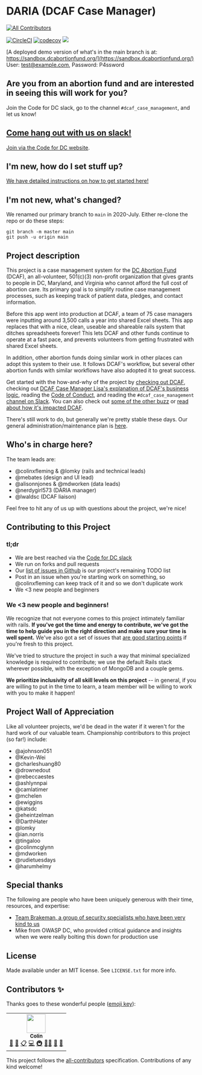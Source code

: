 # DARIA (DCAF Case Manager)
<!-- ALL-CONTRIBUTORS-BADGE:START - Do not remove or modify this section -->
[![All Contributors](https://img.shields.io/badge/all_contributors-1-orange.svg?style=flat-square)](#contributors-)
<!-- ALL-CONTRIBUTORS-BADGE:END -->

[![CircleCI](https://circleci.com/gh/DCAFEngineering/dcaf_case_management.svg?style=shield)](https://circleci.com/gh/DCAFEngineering/dcaf_case_management)
[![codecov](https://codecov.io/gh/DCAFEngineering/dcaf_case_management/branch/main/graph/badge.svg?token=vnoVK0meeZ)](https://codecov.io/gh/DCAFEngineering/dcaf_case_management)
[![](https://images.microbadger.com/badges/image/colinxfleming/dcaf_case_management.svg)](https://microbadger.com/images/colinxfleming/dcaf_case_management "Get your own image badge on microbadger.com")

[A deployed demo version of what's in the main branch is at: https://sandbox.dcabortionfund.org/](https://sandbox.dcabortionfund.org/)  
User: test@example.com, Password: P4ssword

## Are you from an abortion fund and are interested in seeing this will work for you?
Join the Code for DC slack, go to the channel `#dcaf_case_management`, and let us know!

## [Come hang out with us on slack!](https://codefordc.slack.com/messages/dcaf_case_management)

[Join via the Code for DC website](https://codefordc.org/resources/slack.html).

## I'm new, how do I set stuff up?

[We have detailed instructions on how to get started here!](docs/SETUP.md)

## I'm not new, what's changed?

We renamed our primary branch to `main` in 2020-July. Either re-clone the repo or do these steps:

```shell
git branch -m master main
git push -u origin main
```

## Project description
This project is a case management system for the [DC Abortion Fund](https://dcabortionfund.org/) (DCAF), an all-volunteer, 501(c)(3) non-profit organization that gives grants to people in DC, Maryland, and Virginia who cannot afford the full cost of abortion care. Its primary goal is to simplify routine case management processes, such as keeping track of patient data, pledges, and contact information.

Before this app went into production at DCAF, a team of 75 case managers were inputting around 3,500 calls a year into shared Excel sheets. This app replaces that with a nice, clean, useable and shareable rails system that ditches spreadsheets forever! This lets DCAF and other funds continue to operate at a fast pace, and prevents volunteers from getting frustrated with shared Excel sheets.

In addition, other abortion funds doing similar work in other places can adopt this system to their use. It follows DCAF's workflow, but several other abortion funds with similar workflows have also adopted it to great success.

Get started with the how-and-why of the project by [checking out DCAF](https://dcabortionfund.org), checking out [DCAF Case Manager Lisa's explanation of DCAF's business logic](docs/DCAF_101.md), reading the [Code of Conduct](CODE_OF_CONDUCT.md), and reading the `#dcaf_case_management` [channel on Slack](https://codefordc.slack.com/messages/dcaf_case_management/files). You can also check out [some of the other buzz](docs/PRESS.md) or [read about how it's impacted DCAF](docs/IMPACT_ON_DCAF.md).

There's still work to do, but generally we're pretty stable these days. Our general administration/maintenance plan is [here](docs/ADMINISTRATION_AND_MAINTENANCE_PLAN.md).

## Who's in charge here?
The team leads are:

* @colinxfleming & @lomky (rails and technical leads)
* @mebates (design and UI lead)
* @alisonnjones & @mdworken (data leads)
* @nerdygirl573 (DARIA manager)
* @lwaldsc (DCAF liaison)

Feel free to hit any of us up with questions about the project, we're nice!

## Contributing to this Project

### tl;dr
* We are best reached via the [Code for DC slack](https://codefordc.org/resources/slack.html)
* We run on forks and pull requests
* Our [list of issues in Github](https://github.com/colinxfleming/dcaf_case_management/issues) is our project's remaining TODO list
* Post in an issue when you're starting work on something, so @colinxfleming can keep track of it and so we don't duplicate work
* We <3 new people and beginners

### We <3 new people and beginners!
We recognize that not everyone comes to this project intimately familiar with rails. **If you've got the time and energy to contribute, we've got the time to help guide you in the right direction and make sure your time is well spent.** We've also got a set of issues that [are good starting points](https://github.com/DCAFEngineering/dcaf_case_management/issues?q=is%3Aissue+is%3Aopen+label%3A%22beginner+friendly%22) if you're fresh to this project.

We've tried to structure the project in such a way that minimal specialized knowledge is required to contribute; we use the default Rails stack wherever possible, with the exception of MongoDB and a couple gems.

**We prioritize inclusivity of all skill levels on this project** -- in general, if you are willing to put in the time to learn, a team member will be willing to work with you to make it happen!

## Project Wall of Appreciation

Like all volunteer projects, we'd be dead in the water if it weren't for the hard work of our valuable team. Championship contributors to this project (so far!) include:

* @ajohnson051
* @Kevin-Wei
* @charleshuang80
* @drownedout
* @rebeccaestes
* @ashlynnpai
* @camlatimer
* @mchelen
* @ewiggins
* @katsdc
* @eheintzelman
* @DarthHater
* @lomky
* @ian.norris
* @tingaloo
* @colinmcglynn
* @mdworken
* @rudietuesdays
* @harumhelmy

## Special thanks

The following are people who have been uniquely generous with their time, resources, and expertise:

* [Team Brakeman, a group of security specialists who have been very kind to us](https://brakemanpro.com/)
* Mike from OWASP DC, who provided critical guidance and insights when we were really bolting this down for production use

## License

Made available under an MIT license. See `LICENSE.txt` for more info.

## Contributors ✨

Thanks goes to these wonderful people ([emoji key](https://allcontributors.org/docs/en/emoji-key)):

<!-- ALL-CONTRIBUTORS-LIST:START - Do not remove or modify this section -->
<!-- prettier-ignore-start -->
<!-- markdownlint-disable -->
<table>
  <tr>
    <td align="center"><a href="http://www.simpsonsworld.com/video/436278339668"><img src="https://avatars.githubusercontent.com/u/3866868?v=4?s=50" width="50px;" alt=""/><br /><sub><b>Colin</b></sub></a><br /><a href="#maintenance-colinxfleming" title="Maintenance">🚧</a> <a href="#projectManagement-colinxfleming" title="Project Management">📆</a> <a href="#eventOrganizing-colinxfleming" title="Event Organizing">📋</a> <a href="https://github.com/DCAFEngineering/dcaf_case_management/commits?author=colinxfleming" title="Code">💻</a> <a href="#infra-colinxfleming" title="Infrastructure (Hosting, Build-Tools, etc)">🚇</a> <a href="#mentoring-colinxfleming" title="Mentoring">🧑‍🏫</a> <a href="https://github.com/DCAFEngineering/dcaf_case_management/pulls?q=is%3Apr+reviewed-by%3Acolinxfleming" title="Reviewed Pull Requests">👀</a> <a href="#question-colinxfleming" title="Answering Questions">💬</a></td>
  </tr>
</table>

<!-- markdownlint-restore -->
<!-- prettier-ignore-end -->

<!-- ALL-CONTRIBUTORS-LIST:END -->

This project follows the [all-contributors](https://github.com/all-contributors/all-contributors) specification. Contributions of any kind welcome!